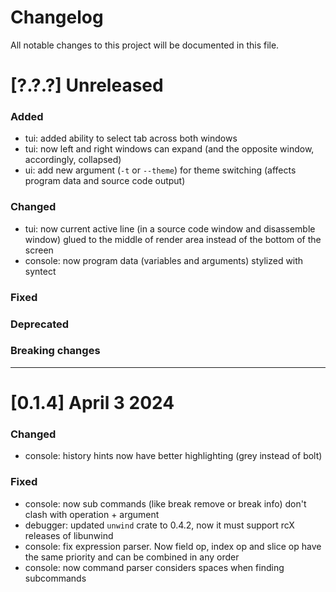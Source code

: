 # Changelog

All notable changes to this project will be documented in this file.

# [?.?.?] Unreleased

### Added
- tui: added ability to select tab across both windows
- tui: now left and right windows can expand (and the opposite window, accordingly, collapsed)
- ui: add new argument (`-t` or `--theme`) for theme switching (affects program data and source code output)

### Changed
- tui: now current active line (in a source code window and disassemble window) 
glued to the middle of render area instead of the bottom of the screen
- console: now program data (variables and arguments) stylized with syntect

### Fixed

### Deprecated

### Breaking changes

---

# [0.1.4] April 3 2024

### Changed
- console: history hints now have better highlighting (grey instead of bolt)

### Fixed
- console: now sub commands (like break remove or break info) don't clash with operation + argument
- debugger: updated `unwind` crate to 0.4.2, now it must support rcX releases of libunwind
- console: fix expression parser. Now field op, index op and slice op have the same priority and can be combined in any order
- console: now command parser considers spaces when finding subcommands
